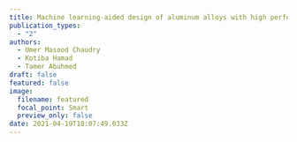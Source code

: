```yaml
---
title: Machine learning-aided design of aluminum alloys with high performance
publication_types:
  - "2"
authors:
  - Umer Masood Chaudry
  - Kotiba Hamad
  - Tamer Abuhmed
draft: false
featured: false
image:
  filename: featured
  focal_point: Smart
  preview_only: false
date: 2021-04-19T18:07:49.033Z
---
```

